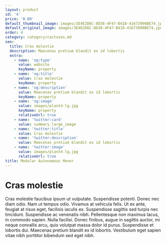 ```yaml
---
layout: product
id: '4'
price: '0.00'
default_thumbnail_image: images/3E4E2D6C-8D38-4F47-B418-41673990BE74.jpeg
default_original_image: images/3E4E2D6C-8D38-4F47-B418-41673990BE74.jpeg
order: 4
category: category/cactuses.md
seo:
  title: Cras molestie
  description: Maecenas pretium blandit ex id lobortis
  extra:
    - name: 'og:type'
      value: website
      keyName: property
    - name: 'og:title'
      value: Cras molestie
      keyName: property
    - name: 'og:description'
      value: Maecenas pretium blandit ex id lobortis
      keyName: property
    - name: 'og:image'
      value: images/plant4-lg.jpg
      keyName: property
      relativeUrl: true
    - name: 'twitter:card'
      value: summary_large_image
    - name: 'twitter:title'
      value: Cras molestie
    - name: 'twitter:description'
      value: Maecenas pretium blandit ex id lobortis
    - name: 'twitter:image'
      value: images/plant4-lg.jpg
      relativeUrl: true
title: Modular Autonomous Moner
---
```


# Cras molestie

Cras molestie faucibus ipsum ut vulputate. Suspendisse potenti. Donec nec diam odio. Nam ut tempus odio. Vivamus at vehicula felis. Ut ex ante, feugiat at risus eget, facilisis iaculis ex. Suspendisse sagittis sed turpis nec tincidunt. Suspendisse ac venenatis nibh. Pellentesque non maximus lacus, in commodo sapien. Nulla facilisi. Donec finibus, augue in sagittis auctor, mi neque convallis arcu, quis volutpat massa dolor id purus. Suspendisse et lobortis dui. Maecenas pretium blandit ex id lobortis. Vestibulum eget sapien vitae nibh porttitor bibendum sed eget nibh.